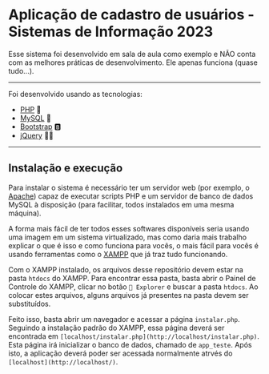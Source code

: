 # Aplicação de cadastro de usuários - Sistemas de Informação 2023

Esse sistema foi desenvolvido em sala de aula como exemplo e NÃO conta com as melhores práticas de desenvolvimento. Ele apenas funciona (quase tudo...).

---

Foi desenvolvido usando as tecnologias:
- [PHP](https://www.php.net/) 🐘
- [MySQL](https://www.mysql.com/) 🐬
- [Bootstrap](https://getbootstrap.com.br/) 🅱
- [jQuery](https://jquery.com/) 🤢🤮

---

## Instalação e execução

Para instalar o sistema é necessário ter um servidor web (por exemplo, o [Apache](https://httpd.apache.org/)) capaz de executar scripts PHP e um servidor de banco de dados MySQL à disposição (para facilitar, todos instalados em uma mesma máquina).

A forma mais fácil de ter todos esses softwares disponíveis seria usando uma imagem em um sistema virtualizado, mas como daria mais trabalho explicar o que é isso e como funciona para vocês, o mais fácil para vocês é usando ferramentas como o [XAMPP](https://www.apachefriends.org/pt_br/index.html) que já traz tudo funcionando.

Com o XAMPP instalado, os arquivos desse repositório devem estar na pasta `htdocs` do XAMPP. Para encontrar essa pasta, basta abrir o Painel de Controle do XAMPP, clicar no botão `📁 Explorer` e buscar a pasta `htdocs`. Ao colocar estes arquivos, alguns arquivos já presentes na pasta devem ser substituídos.

Feito isso, basta abrir um navegador e acessar a página `instalar.php`. Seguindo a instalação padrão do XAMPP, essa página deverá ser encontrada em `[localhost/instalar.php](http://localhost/instalar.php)`. Esta página irá inicializar o banco de dados, chamado de `app_teste`. Após isto, a aplicação deverá poder ser acessada normalmente atrvés do `[localhost](http://localhost/)`.